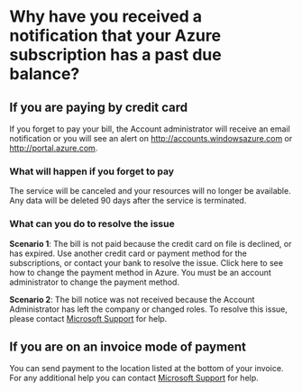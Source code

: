 # Why have you received a notification that your Azure subscription has a past due balance?
## If you are paying by credit card
 If you forget to pay your bill, the Account administrator will receive an email notification or you will see an alert on http://accounts.windowsazure.com or http://portal.azure.com. 

### What will happen if you forget to pay
The service will be canceled and your resources will no longer be available. Any data will be deleted 90 days after the service is terminated.
### What can you do to resolve the issue
**Scenario 1**: The bill is not paid because the credit card on file is declined, or has expired.
Use another credit card or payment method for the subscriptions, or contact your bank to resolve the issue.  Click here to see how to change the payment method in Azure. You must be an account administrator to change the payment method.

**Scenario 2**: The bill notice was not received because the Account Administrator has left the company or changed roles.
To resolve this issue, please contact [Microsoft Support](http://azure.microsoft.com/en-us/support/options/) for help. 

## If you are on an invoice mode of payment
You can send payment to the location listed at the bottom of your invoice. For any additional help you can contact  [Microsoft Support](https://ms.portal.azure.com/#blade/Microsoft_Azure_Support/HelpAndSupportBlade) for help. 
